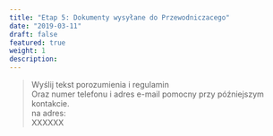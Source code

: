 ```yaml
---
title: "Etap 5: Dokumenty wysyłane do Przewodniczacego"
date: "2019-03-11"
draft: false
featured: true
weight: 1
description:
---
```


> Wyślij tekst porozumienia i regulamin  
> Oraz numer telefonu i adres e-mail pomocny przy późniejszym kontakcie.  
> na adres:  
> XXXXXX
